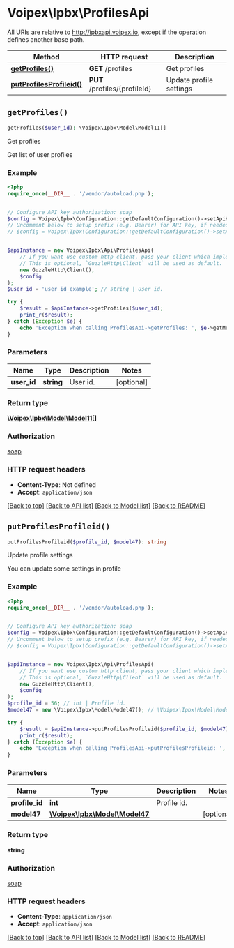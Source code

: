 # Voipex\Ipbx\ProfilesApi

All URIs are relative to http://ipbxapi.voipex.io, except if the operation defines another base path.

| Method | HTTP request | Description |
| ------------- | ------------- | ------------- |
| [**getProfiles()**](ProfilesApi.md#getProfiles) | **GET** /profiles | Get profiles |
| [**putProfilesProfileid()**](ProfilesApi.md#putProfilesProfileid) | **PUT** /profiles/{profileId} | Update profile settings |


## `getProfiles()`

```php
getProfiles($user_id): \Voipex\Ipbx\Model\Model11[]
```

Get profiles

Get list of user profiles

### Example

```php
<?php
require_once(__DIR__ . '/vendor/autoload.php');


// Configure API key authorization: soap
$config = Voipex\Ipbx\Configuration::getDefaultConfiguration()->setApiKey('Authorization', 'YOUR_API_KEY');
// Uncomment below to setup prefix (e.g. Bearer) for API key, if needed
// $config = Voipex\Ipbx\Configuration::getDefaultConfiguration()->setApiKeyPrefix('Authorization', 'Bearer');


$apiInstance = new Voipex\Ipbx\Api\ProfilesApi(
    // If you want use custom http client, pass your client which implements `GuzzleHttp\ClientInterface`.
    // This is optional, `GuzzleHttp\Client` will be used as default.
    new GuzzleHttp\Client(),
    $config
);
$user_id = 'user_id_example'; // string | User id.

try {
    $result = $apiInstance->getProfiles($user_id);
    print_r($result);
} catch (Exception $e) {
    echo 'Exception when calling ProfilesApi->getProfiles: ', $e->getMessage(), PHP_EOL;
}
```

### Parameters

| Name | Type | Description  | Notes |
| ------------- | ------------- | ------------- | ------------- |
| **user_id** | **string**| User id. | [optional] |

### Return type

[**\Voipex\Ipbx\Model\Model11[]**](../Model/Model11.md)

### Authorization

[soap](../../README.md#soap)

### HTTP request headers

- **Content-Type**: Not defined
- **Accept**: `application/json`

[[Back to top]](#) [[Back to API list]](../../README.md#endpoints)
[[Back to Model list]](../../README.md#models)
[[Back to README]](../../README.md)

## `putProfilesProfileid()`

```php
putProfilesProfileid($profile_id, $model47): string
```

Update profile settings

You can update some settings in profile

### Example

```php
<?php
require_once(__DIR__ . '/vendor/autoload.php');


// Configure API key authorization: soap
$config = Voipex\Ipbx\Configuration::getDefaultConfiguration()->setApiKey('Authorization', 'YOUR_API_KEY');
// Uncomment below to setup prefix (e.g. Bearer) for API key, if needed
// $config = Voipex\Ipbx\Configuration::getDefaultConfiguration()->setApiKeyPrefix('Authorization', 'Bearer');


$apiInstance = new Voipex\Ipbx\Api\ProfilesApi(
    // If you want use custom http client, pass your client which implements `GuzzleHttp\ClientInterface`.
    // This is optional, `GuzzleHttp\Client` will be used as default.
    new GuzzleHttp\Client(),
    $config
);
$profile_id = 56; // int | Profile id.
$model47 = new \Voipex\Ipbx\Model\Model47(); // \Voipex\Ipbx\Model\Model47

try {
    $result = $apiInstance->putProfilesProfileid($profile_id, $model47);
    print_r($result);
} catch (Exception $e) {
    echo 'Exception when calling ProfilesApi->putProfilesProfileid: ', $e->getMessage(), PHP_EOL;
}
```

### Parameters

| Name | Type | Description  | Notes |
| ------------- | ------------- | ------------- | ------------- |
| **profile_id** | **int**| Profile id. | |
| **model47** | [**\Voipex\Ipbx\Model\Model47**](../Model/Model47.md)|  | [optional] |

### Return type

**string**

### Authorization

[soap](../../README.md#soap)

### HTTP request headers

- **Content-Type**: `application/json`
- **Accept**: `application/json`

[[Back to top]](#) [[Back to API list]](../../README.md#endpoints)
[[Back to Model list]](../../README.md#models)
[[Back to README]](../../README.md)
